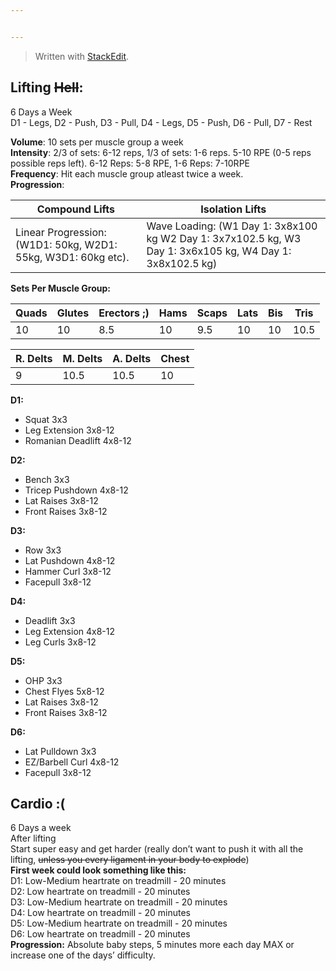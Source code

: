 ```yaml
---


---
```


<blockquote>
<p>Written with <a href="https://stackedit.io/">StackEdit</a>.</p>
</blockquote>
<h2 id="lifting-hell"><strong>Lifting <s>Hell</s>:</strong></h2>
<p>6 Days a Week<br>
D1 - Legs, D2 - Push, D3 - Pull, D4 - Legs, D5 - Push, D6 - Pull, D7 - Rest</p>
<p><strong>Volume</strong>: 10 sets per muscle group a week<br>
<strong>Intensity</strong>: 2/3 of sets: 6-12 reps, 1/3 of sets: 1-6 reps. 5-10 RPE (0-5 reps possible reps left). 6-12 Reps: 5-8 RPE, 1-6 Reps: 7-10RPE<br>
<strong>Frequency</strong>: Hit each muscle group atleast twice a week.<br>
<strong>Progression</strong>:</p>

<table>
<thead>
<tr>
<th>Compound Lifts</th>
<th>Isolation Lifts</th>
</tr>
</thead>
<tbody>
<tr>
<td>Linear Progression: (W1D1: 50kg, W2D1: 55kg, W3D1: 60kg etc).</td>
<td>Wave Loading: (W1 Day 1: 3x8x100 kg W2 Day 1: 3x7x102.5 kg, W3 Day 1: 3x6x105 kg, W4 Day 1: 3x8x102.5 kg)</td>
</tr>
</tbody>
</table><p><strong>Sets Per Muscle Group:</strong></p>

<table>
<thead>
<tr>
<th>Quads</th>
<th>Glutes</th>
<th>Erectors ;)</th>
<th>Hams</th>
<th>Scaps</th>
<th>Lats</th>
<th>Bis</th>
<th>Tris</th>
</tr>
</thead>
<tbody>
<tr>
<td>10</td>
<td>10</td>
<td>8.5</td>
<td>10</td>
<td>9.5</td>
<td>10</td>
<td>10</td>
<td>10.5</td>
</tr>
</tbody>
</table>
<table>
<thead>
<tr>
<th>R. Delts</th>
<th>M. Delts</th>
<th>A. Delts</th>
<th>Chest</th>
</tr>
</thead>
<tbody>
<tr>
<td>9</td>
<td>10.5</td>
<td>10.5</td>
<td>10</td>
</tr>
</tbody>
</table><p><strong>D1:</strong></p>
<ul>
<li>Squat 3x3</li>
<li>Leg Extension 3x8-12</li>
<li>Romanian Deadlift 4x8-12</li>
</ul>
<p><strong>D2:</strong></p>
<ul>
<li>Bench 3x3</li>
<li>Tricep Pushdown 4x8-12</li>
<li>Lat Raises 3x8-12</li>
<li>Front Raises 3x8-12</li>
</ul>
<p><strong>D3:</strong></p>
<ul>
<li>Row 3x3</li>
<li>Lat Pushdown 4x8-12</li>
<li>Hammer Curl 3x8-12</li>
<li>Facepull 3x8-12</li>
</ul>
<p><strong>D4:</strong></p>
<ul>
<li>Deadlift 3x3</li>
<li>Leg Extension 4x8-12</li>
<li>Leg Curls 3x8-12</li>
</ul>
<p><strong>D5:</strong></p>
<ul>
<li>OHP 3x3</li>
<li>Chest Flyes 5x8-12</li>
<li>Lat Raises 3x8-12</li>
<li>Front Raises 3x8-12</li>
</ul>
<p><strong>D6:</strong></p>
<ul>
<li>Lat Pulldown 3x3</li>
<li>EZ/Barbell Curl 4x8-12</li>
<li>Facepull 3x8-12</li>
</ul>
<h2 id="cardio-">Cardio :(</h2>
<p>6 Days a week<br>
After lifting<br>
Start super easy and get harder (really don’t want to push it with all the lifting, <s>unless you every ligament in your body to explode</s>)<br>
<strong>First week could look something like this:</strong><br>
D1: Low-Medium heartrate on treadmill - 20 minutes<br>
D2: Low heartrate on treadmill - 20 minutes<br>
D3: Low-Medium heartrate on treadmill - 20 minutes<br>
D4: Low heartrate on treadmill - 20 minutes<br>
D5: Low-Medium heartrate on treadmill - 20 minutes<br>
D6: Low heartrate on treadmill - 20 minutes<br>
<strong>Progression:</strong> Absolute baby steps, 5 minutes more each day MAX or increase one of the days’ difficulty.</p>

